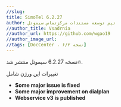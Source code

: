 ```yaml
---
//slug:
title: SimoTel 6.2.27
author: تیم توسعه مستندات مرکزتماس سیموتل
//author_title: Vsadrnia
//author_url: https://github.com/wgao19
//author_image_url: 
//tags: [DocCenter ، نسخه ۶/۲]
---
```

نسخه 6.2.27 سیموتل منتشر شد🔥. 

تغییرات این ورژن شامل
- **Some major issue is fixed**
- **Some major improvement on dialplan** 
- **Webservice v3 is published**